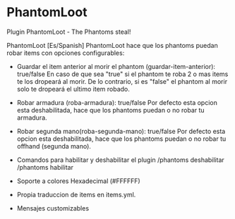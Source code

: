 # PhantomLoot
Plugin PhantomLoot - The Phantoms steal!

PhantomLoot [Es/Spanish]
PhantomLoot hace que los phantoms puedan robar items con opciones configurables:

- Guardar el item anterior al morir el phantom (guardar-item-anterior): true/false
En caso de que sea "true" si el phantom te roba 2 o mas items te los dropeará al morir.
De lo contrario, si es "false" el phantom al morir solo te dropeará el ultimo item robado.

- Robar armadura (roba-armadura): true/false
Por defecto esta opcion esta deshabilitada, hace que los phantoms puedan o no robar tu armadura.

- Robar segunda mano(roba-segunda-mano): true/false
Por defecto esta opcion esta deshabilitada, hace que los phantoms puedan o no robar tu offhand (segunda mano).

- Comandos para habilitar y deshabilitar el plugin
/phantoms deshabilitar
/phantoms habilitar

- Soporte a colores Hexadecimal (#FFFFFF)

- Propia traduccion de items en items.yml.

- Mensajes customizables
